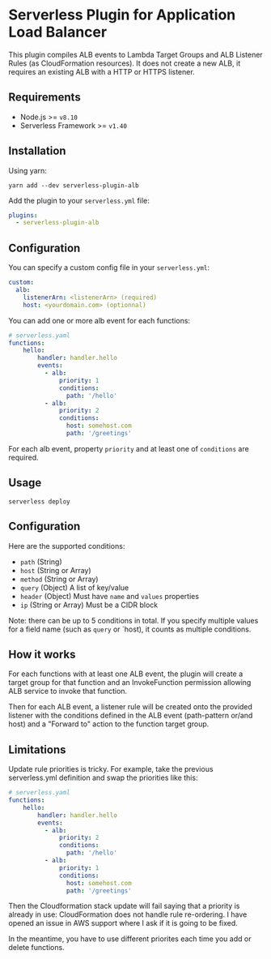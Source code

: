 # Serverless Plugin for Application Load Balancer

This plugin compiles ALB events to Lambda Target Groups and ALB Listener Rules (as CloudFormation resources). 
It does not create a new ALB, it requires an existing ALB with a HTTP or HTTPS listener.

## Requirements

* Node.js >= `v8.10`
* Serverless Framework >= `v1.40`

## Installation

Using yarn:
```
yarn add --dev serverless-plugin-alb
```

Add the plugin to your `serverless.yml` file:
```yaml
plugins:
  - serverless-plugin-alb
```

## Configuration

You can specify a custom config file in your `serverless.yml`:
```yaml
custom:
  alb:
    listenerArn: <listenerArn> (required)
    host: <yourdomain.com> (optionnal)
```

You can add one or more alb event for each functions:
```yaml
# serverless.yaml
functions:
    hello:
        handler: handler.hello
        events:
          - alb:
              priority: 1
              conditions:
                path: '/hello'
          - alb:
              priority: 2
              conditions:
                host: somehost.com
                path: '/greetings'
```
For each alb event, property `priority` and at least one of `conditions` are required.

## Usage

`serverless deploy`

## Configuration

Here are the supported conditions:
* `path` (String)
* `host` (String or Array)
* `method` (String or Array)
* `query` (Object) A list of key/value 
* `header` (Object) Must have `name` and `values` properties
* `ip` (String or Array) Must be a CIDR block

Note: there can be up to 5 conditions in total. If you specify multiple values for a field name (such as `query` or `host), it counts as multiple conditions.

## How it works

For each functions with at least one ALB event, the plugin will create a target group for that function
and an InvokeFunction permission allowing ALB service to invoke that function.

Then for each ALB event, a listener rule will be created onto the provided listener with the conditions defined
in the ALB event (path-pattern or/and host) and a "Forward to" action to the function target group.

## Limitations

Update rule priorities is tricky.
For example, take the previous serverless.yml definition and swap the priorities like this: 

```yaml
# serverless.yaml
functions:
    hello:
        handler: handler.hello
        events:
          - alb:
              priority: 2
              conditions:
                path: '/hello'
          - alb:
              priority: 1
              conditions:
                host: somehost.com
                path: '/greetings'
```
Then the Cloudformation stack update will fail saying that a priority is already in use: CloudFormation does not
handle rule re-ordering. I have opened an issue in AWS support where I ask if it is going to be fixed.

In the meantime, you have to use different priorites each time you add or delete functions. 